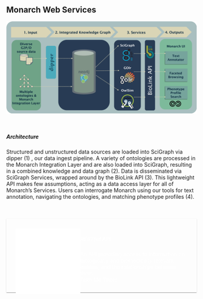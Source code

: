 <div class="container-fluid monarch-view services">
    <h2 class="page-title">Monarch Web Services</h2> 
    <div class="row architecture">
        <div class="col-6">
            <img class="services" src="../assets/img/Monarch-Architecture2.png"/>
        </div>
        <div class="col-6 text">
        <h5><strong>Architecture</strong></h5>
        <p>Structured and unstructured data sources are loaded into SciGraph via dipper (1) , 
        our data ingest pipeline. A variety of ontologies are processed in the Monarch Integration Layer 
        and are also loaded into SciGraph, resulting in a combined knowledge and data graph (2). Data is 
        disseminated via SciGraph Services, wrapped around by the BioLink API (3). This lightweight API 
        makes few assumptions, acting as a data access layer for all of Monarch’s Services. Users can 
        interrogate Monarch using our tools for text annotation, navigating the ontologies, and matching 
        phenotype profiles (4).</p>
        </div>
    </div>
    <div class="row biolink">
        <div class="offset-lg-1 col-10 banner">
        <img class="logo" src="../assets/img/biolink_logo_white.png"/>
        <div class="description">
            <h5>RESTful API</h5>
            An API providing access to information on biologically and biomedically relevant entities, and the relationships between them.
        </div>
        <b-button variant="outline-primary">Take Me There</b-button>
        </div>
    </div>
</div>
<style lang="scss">
@import "~@/style/variables";
img.services {
    max-height: 350px;
}
.architecture .text {
    margin-top: 50px;
}
.biolink {
    .banner {
        box-shadow: 0 2px 1px -1px rgba(0, 0, 0, 0.2), 0 1px 1px 0 rgba(0, 0, 0, 0.14), 0 1px 3px 0 rgba(0, 0, 0, 0.12);
        margin-top: 50px;
        padding: 25px;
        color: white;
        background-color: $monarch-bg-color;
        .logo {
            max-height: 175px;
            float: left;
        }
    }
}
</style>


